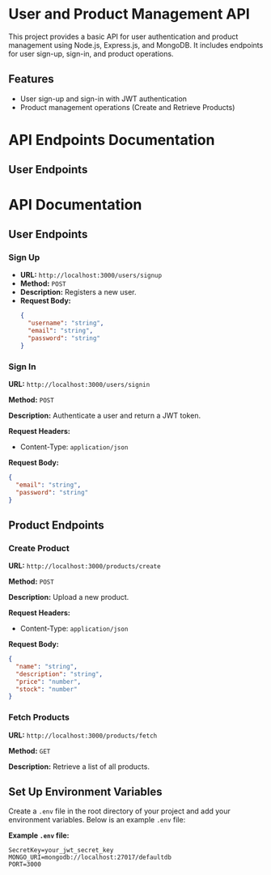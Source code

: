 # User and Product Management API

This project provides a basic API for user authentication and product management using Node.js, Express.js, and MongoDB. It includes endpoints for user sign-up, sign-in, and product operations.

## Features

- User sign-up and sign-in with JWT authentication
- Product management operations (Create and Retrieve Products)

# API Endpoints Documentation

## User Endpoints
# API Documentation

## User Endpoints

### Sign Up
- **URL:** `http://localhost:3000/users/signup`
- **Method:** `POST`
- **Description:** Registers a new user.
- **Request Body:**
  ```json
  {
    "username": "string",
    "email": "string",
    "password": "string"
  }


### Sign In

 **URL:** `http://localhost:3000/users/signin`

**Method:** `POST`

**Description:** Authenticate a user and return a JWT token.

**Request Headers:**
- Content-Type: `application/json`

**Request Body:**
```json
{
  "email": "string",
  "password": "string"
}
```


## Product Endpoints

### Create Product

 **URL:** `http://localhost:3000/products/create`

**Method:** `POST`

**Description:** Upload a new product.

**Request Headers:**
- Content-Type: `application/json`

**Request Body:**
```json
{
  "name": "string",
  "description": "string",
  "price": "number",
  "stock": "number"
}

```

### Fetch Products

 **URL:** `http://localhost:3000/products/fetch`

**Method:** `GET`

**Description:** Retrieve a list of all products.



## Set Up Environment Variables

Create a `.env` file in the root directory of your project and add your environment variables. Below is an example `.env` file:

**Example `.env` file:**
```env
SecretKey=your_jwt_secret_key
MONGO_URI=mongodb://localhost:27017/defaultdb
PORT=3000

